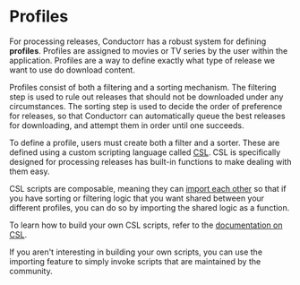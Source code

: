 # Profiles

For processing releases, Conductorr has a robust system for defining **profiles**. Profiles are assigned to movies or TV series by the user within the application. Profiles are a way to define exactly what type of release we want to use do download content. 

Profiles consist of both a filtering and a sorting mechanism. The filtering step is used to rule out releases that should not be downloaded under any circumstances. The sorting step is used to decide the order of preference for releases, so that Conductorr can automatically queue the best releases for downloading, and attempt them in order until one succeeds.

To define a profile, users must create both a filter and a sorter. These are defined using a custom scripting language called [CSL](/csl/introduction.html). CSL is specifically designed for processing releases has built-in functions to make dealing with them easy. 

CSL scripts are composable, meaning they can [import each other](/csl/introduction.html#extension-functions) so that if you have sorting or filtering logic that you want shared between your different profiles, you can do so by importing the shared logic as a function. 

To learn how to build your own CSL scripts, refer to the [documentation on CSL](/csl/introduction.html).

If you aren't interesting in building your own scripts, you can use the importing feature to simply invoke scripts that are maintained by the community.
